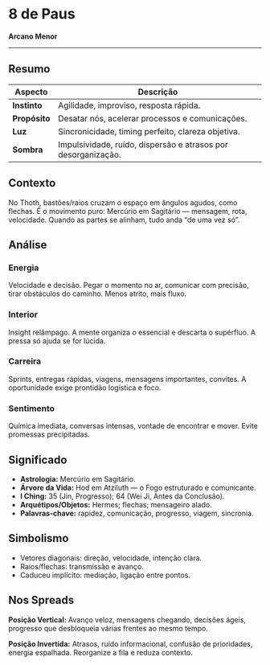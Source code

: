 # 8 de Paus

**Arcano Menor**

---

## Resumo

| Aspecto | Descrição |
|---------|-----------|
| **Instinto** | Agilidade, improviso, resposta rápida. |
| **Propósito** | Desatar nós, acelerar processos e comunicações. |
| **Luz** | Sincronicidade, timing perfeito, clareza objetiva. |
| **Sombra** | Impulsividade, ruído, dispersão e atrasos por desorganização. |

## Contexto

No Thoth, bastões/raios cruzam o espaço em ângulos agudos, como flechas. É o movimento puro: Mercúrio em Sagitário — mensagem, rota, velocidade. Quando as partes se alinham, tudo anda “de uma vez só”.

## Análise

### Energia

Velocidade e decisão. Pegar o momento no ar, comunicar com precisão, tirar obstáculos do caminho. Menos atrito, mais fluxo.

### Interior

Insight relâmpago. A mente organiza o essencial e descarta o supérfluo. A pressa só ajuda se for lúcida.

### Carreira

Sprints, entregas rápidas, viagens, mensagens importantes, convites. A oportunidade exige prontidão logística e foco.

### Sentimento

Química imediata, conversas intensas, vontade de encontrar e mover. Evite promessas precipitadas.

## Significado

- **Astrologia:** Mercúrio em Sagitário.
- **Árvore da Vida:** Hod em Atziluth — o Fogo estruturado e comunicante.
- **I Ching:** 35 (Jin, Progresso); 64 (Wei Ji, Antes da Conclusão).
- **Arquétipos/Objetos:** Hermes; flechas; mensageiro alado.
- **Palavras‑chave:** rapidez, comunicação, progresso, viagem, sincronia.

## Simbolismo

- Vetores diagonais: direção, velocidade, intenção clara.
- Raios/flechas: transmissão e avanço.
- Caduceu implícito: mediação, ligação entre pontos.

## Nos Spreads

**Posição Vertical:** Avanço veloz, mensagens chegando, decisões ágeis, progresso que desbloqueia várias frentes ao mesmo tempo.

**Posição Invertida:** Atrasos, ruído informacional, confusão de prioridades, energia espalhada. Reorganize a fila e reduza contexto.
